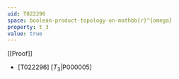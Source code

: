 ```yaml
---
uid: T022296
space: boolean-product-topology-on-mathbb{r}^{omega}
property: t_3
value: true
---
```

[[Proof]]

* [T022296] [$T_3$|P000005]

